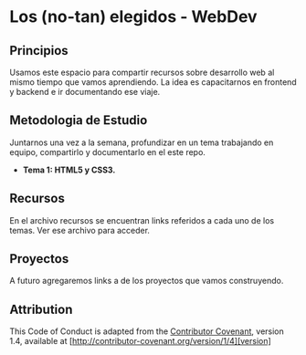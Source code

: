 # Los (no-tan) elegidos - WebDev

## Principios

Usamos este espacio para compartir recursos sobre desarrollo web al mismo tiempo que vamos aprendiendo.
La idea es capacitarnos en frontend y backend e ir documentando ese viaje.

## Metodologia de Estudio

Juntarnos una vez a la semana, profundizar en un tema trabajando en equipo, compartirlo y documentarlo en el este repo.

- **Tema 1: HTML5 y CSS3.** 

## Recursos

En el archivo recursos se encuentran links referidos a cada uno de los temas. Ver ese archivo para acceder.

## Proyectos

A futuro agregaremos links a de los proyectos que vamos construyendo.

## Attribution

This Code of Conduct is adapted from the [Contributor Covenant][homepage], version 1.4, available at [http://contributor-covenant.org/version/1/4][version]

[homepage]: http://contributor-covenant.org
[version]: http://contributor-covenant.org/version/1/4/
